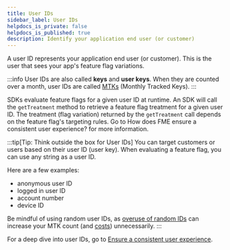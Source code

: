 ```yaml
---
title: User IDs
sidebar_label: User IDs
helpdocs_is_private: false
helpdocs_is_published: true
description: Identify your application end user (or customer)
---
```


A user ID represents your application end user (or customer). This is the user that sees your app's feature flag variations.

:::info
User IDs are also called **keys** and **user keys**. When they are counted over a month, user IDs are called [MTKs](./mtks.md) (Monthly Tracked Keys).
:::

SDKs evaluate feature flags for a given user ID at runtime. An SDK will call the `getTreatment` method to retrieve a feature flag treatment for a given user ID. The treatment (flag variation) returned by the `getTreatment` call depends on the feature flag's targeting rules. Go to How does FME ensure a consistent user experience? for more information.

:::tip[Tip: Think outside the box for User IDs]
You can target customers or users based on their user ID (user key). When evaluating a feature flag, you can use any string as a user ID.

Here are a few examples:
- anonymous user ID
- logged in user ID
- account number
- device ID

Be mindful of using random user IDs, as [overuse of random IDs](https://help.split.io/hc/en-us/articles/26978089134349-MTK-Usage-and-Comparing-Counts#use-of-unstable-ids) can increase your MTK count (and [costs](https://help.split.io/hc/en-us/articles/360034159232-Account-usage-data)) unnecessarily.
:::

For a deep dive into user IDs, go to [Ensure a consistent user experience](/docs/feature-management-experimentation/40-feature-management/docs/target-with-flags/targeting-rules/percentage-rollouts/ensure-a-consistent-user-experience.md).